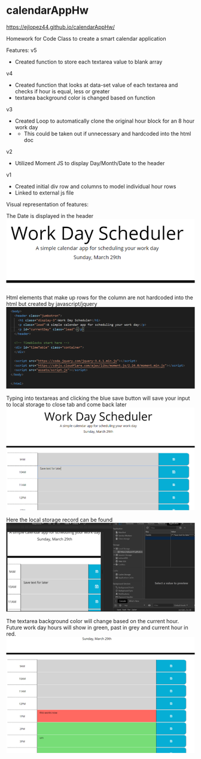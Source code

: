 # calendarAppHw

https://ejlopez44.github.io/calendarAppHw/

Homework for Code Class to create a smart calendar application

Features:
v5
- Created function to store each textarea value to blank array

v4
- Created function that looks at data-set value of each textarea and checks if hour is equal, less or greater
- textarea background color is changed based on function

v3
- Created Loop to automatically clone the original hour block for an 8 hour work day
- - This could be taken out if unnecessary and hardcoded into the html doc

v2
- Utilized Moment JS to display Day/Month/Date to the header

v1
- Created initial div row and columns to model individual hour rows
- Linked to external js file

Visual representation of features:

The Date is displayed in the header
![Header Image](https://github.com/ejlopez44/calendarAppHw/blob/master/assets/screencaps/view01.png?raw=true)

Html elements that make up rows for the column are not hardcoded into the html but created by javascript/jquery
![Lack of html elements](https://github.com/ejlopez44/calendarAppHw/blob/master/assets/screencaps/view4.png?raw=true)

Typing into textareas and clicking the blue save button will save your input to local storage to close tab and come back later
![Saving progress](https://github.com/ejlopez44/calendarAppHw/blob/master/assets/screencaps/view5.png?raw=true)

Here the local storage record can be found
![Saves to local storage](https://github.com/ejlopez44/calendarAppHw/blob/master/assets/screencaps/view6.png?raw=true)

The textarea background color will change based on the current hour. Future work day hours will show in green, past in grey and current hour in red.
![Color Change](https://github.com/ejlopez44/calendarAppHw/blob/master/assets/screencaps/view02.png?raw=true)
